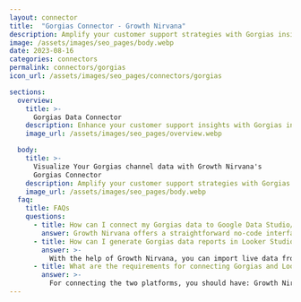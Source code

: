 ```yaml
---
layout: connector
title:  "Gorgias Connector - Growth Nirvana"
description: Amplify your customer support strategies with Gorgias insights integrated into Looker Studio.
image: /assets/images/seo_pages/body.webp
date: 2023-08-16
categories: connectors
permalink: connectors/gorgias
icon_url: /assets/images/seo_pages/connectors/gorgias

sections:
  overview:
    title: >-
      Gorgias Data Connector
    description: Enhance your customer support insights with Gorgias integration. Seamlessly merge customer interaction data from Gorgias with Looker Studio's analytical capabilities, unlocking insights that shape support strategies, agent performance, and operational excellence.
    image_url: /assets/images/seo_pages/overview.webp

  body:
    title: >-
      Visualize Your Gorgias channel data with Growth Nirvana's
      Gorgias Connector
    description: Amplify your customer support strategies with Gorgias insights integrated into Looker Studio.
    image_url: /assets/images/seo_pages/body.webp
  faq:
    title: FAQs
    questions:
      - title: How can I connect my Gorgias data to Google Data Studio/Looker Studio?
        answer: Growth Nirvana offers a straightforward no-code interface to connect to Gorgias data sources.
      - title: How can I generate Gorgias data reports in Looker Studio?
        answer: >-
          With the help of Growth Nirvana, you can import live data from Gorgias into Looker Studio. These data can be viewed in charts, tables, and dashboards to generate branded reports that can be shared instantly.
      - title: What are the requirements for connecting Gorgias and Looker Studio?
        answer: >-
          For connecting the two platforms, you should have: Growth Nirvana Account and Gorgias Ads Account
---
```

